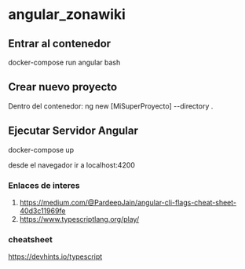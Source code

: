 # angular_zonawiki

## Entrar al contenedor
docker-compose run angular bash

## Crear nuevo proyecto
Dentro del contenedor:
ng new [MiSuperProyecto] --directory .

## Ejecutar Servidor Angular
docker-compose up

desde el navegador ir a localhost:4200

### Enlaces de interes
1. https://medium.com/@PardeepJain/angular-cli-flags-cheat-sheet-40d3c11969fe
2. https://www.typescriptlang.org/play/

### cheatsheet
https://devhints.io/typescript

